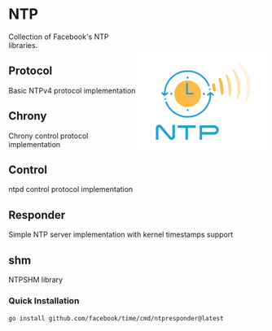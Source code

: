 # NTP

<img width="50%"
align="right"
style="display: block; margin:40px auto;"
src="https://raw.githubusercontent.com/leoleovich/images/master/NTP.png"/>

Collection of Facebook's NTP libraries.

## Protocol
Basic NTPv4 protocol implementation

## Chrony
Chrony control protocol implementation

## Control
ntpd control protocol implementation

## Responder
Simple NTP server implementation with kernel timestamps support

## shm
NTPSHM library

### Quick Installation
```console
go install github.com/facebook/time/cmd/ntpresponder@latest
```
